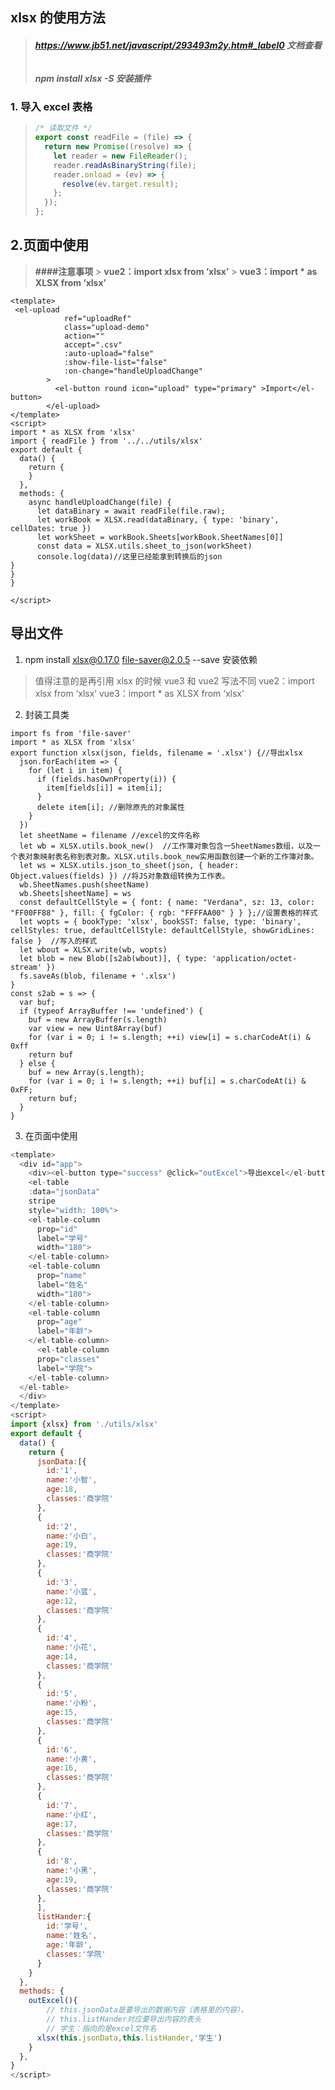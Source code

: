 ## xlsx 的使用方法

> ###### **https://www.jb51.net/javascript/293493m2y.htm#_label0 文档查看**
>
> ##### **npm install xlsx -S 安装插件**

### 1. 导入 excel 表格

> ```javascript
> /* 读取文件 */
> export const readFile = (file) => {
>   return new Promise((resolve) => {
>     let reader = new FileReader();
>     reader.readAsBinaryString(file);
>     reader.onload = (ev) => {
>       resolve(ev.target.result);
>     };
>   });
> };
> ```

## 2.页面中使用

> **####注意事项** > **vue2：import xlsx from ‘xlsx’** > **vue3：import \* as XLSX from ‘xlsx’**

```
<template>
 <el-upload
            ref="uploadRef"
            class="upload-demo"
            action=""
            accept=".csv"
            :auto-upload="false"
            :show-file-list="false"
            :on-change="handleUploadChange"
        >
          <el-button round icon="upload" type="primary" >Import</el-button>
        </el-upload>
</template>
<script>
import * as XLSX from 'xlsx'
import { readFile } from '../../utils/xlsx'
export default {
  data() {
    return {
    }
  },
  methods: {
    async handleUploadChange(file) {
      let dataBinary = await readFile(file.raw);
      let workBook = XLSX.read(dataBinary, { type: 'binary', cellDates: true })
      let workSheet = workBook.Sheets[workBook.SheetNames[0]]
      const data = XLSX.utils.sheet_to_json(workSheet)
      console.log(data)//这里已经能拿到转换后的json
}
}
}

</script>
```

## 导出文件

1.  npm install xlsx@0.17.0 file-saver@2.0.5 --save 安装依赖

> 值得注意的是再引用 xlsx 的时候 vue3 和 vue2 写法不同
> vue2：import xlsx from ‘xlsx’
> vue3：import \* as XLSX from ‘xlsx’

2. 封装工具类

```
import fs from 'file-saver'
import * as XLSX from 'xlsx'
export function xlsx(json, fields, filename = '.xlsx') {//导出xlsx
  json.forEach(item => {
    for (let i in item) {
      if (fields.hasOwnProperty(i)) {
        item[fields[i]] = item[i];
      }
      delete item[i]; //删除原先的对象属性
    }
  })
  let sheetName = filename //excel的文件名称
  let wb = XLSX.utils.book_new()  //工作簿对象包含一SheetNames数组，以及一个表对象映射表名称到表对象。XLSX.utils.book_new实用函数创建一个新的工作簿对象。
  let ws = XLSX.utils.json_to_sheet(json, { header: Object.values(fields) }) //将JS对象数组转换为工作表。
  wb.SheetNames.push(sheetName)
  wb.Sheets[sheetName] = ws
  const defaultCellStyle = { font: { name: "Verdana", sz: 13, color: "FF00FF88" }, fill: { fgColor: { rgb: "FFFFAA00" } } };//设置表格的样式
  let wopts = { bookType: 'xlsx', bookSST: false, type: 'binary', cellStyles: true, defaultCellStyle: defaultCellStyle, showGridLines: false }  //写入的样式
  let wbout = XLSX.write(wb, wopts)
  let blob = new Blob([s2ab(wbout)], { type: 'application/octet-stream' })
  fs.saveAs(blob, filename + '.xlsx')
}
const s2ab = s => {
  var buf;
  if (typeof ArrayBuffer !== 'undefined') {
    buf = new ArrayBuffer(s.length)
    var view = new Uint8Array(buf)
    for (var i = 0; i != s.length; ++i) view[i] = s.charCodeAt(i) & 0xff
    return buf
  } else {
    buf = new Array(s.length);
    for (var i = 0; i != s.length; ++i) buf[i] = s.charCodeAt(i) & 0xFF;
    return buf;
  }
}
```

3. 在页面中使用

```javascript
<template>
  <div id="app">
    <div><el-button type="success" @click="outExcel">导出excel</el-button></div>
    <el-table
    :data="jsonData"
    stripe
    style="width: 100%">
    <el-table-column
      prop="id"
      label="学号"
      width="180">
    </el-table-column>
    <el-table-column
      prop="name"
      label="姓名"
      width="180">
    </el-table-column>
    <el-table-column
      prop="age"
      label="年龄">
    </el-table-column>
      <el-table-column
      prop="classes"
      label="学院">
    </el-table-column>
  </el-table>
  </div>
</template>
<script>
import {xlsx} from './utils/xlsx'
export default {
  data() {
    return {
      jsonData:[{
        id:'1',
        name:'小智',
        age:18,
        classes:'商学院'
      },
      {
        id:'2',
        name:'小白',
        age:19,
        classes:'商学院'
      },
      {
        id:'3',
        name:'小蓝',
        age:12,
        classes:'商学院'
      },
      {
        id:'4',
        name:'小花',
        age:14,
        classes:'商学院'
      },
      {
        id:'5',
        name:'小粉',
        age:15,
        classes:'商学院'
      },
      {
        id:'6',
        name:'小黄',
        age:16,
        classes:'商学院'
      },
      {
        id:'7',
        name:'小红',
        age:17,
        classes:'商学院'
      },
      {
        id:'8',
        name:'小黑',
        age:19,
        classes:'商学院'
      },
      ],
      listHander:{
        id:'学号',
        name:'姓名',
        age:'年龄',
        classes:'学院'
      }
    }
  },
  methods: {
    outExcel(){
        // this.jsonData是要导出的数据内容（表格里的内容），
        // this.listHander对应要导出内容的表头
        // 学生：指向的是excel文件名
      xlsx(this.jsonData,this.listHander,'学生')
    }
  },
}
</script>

```
